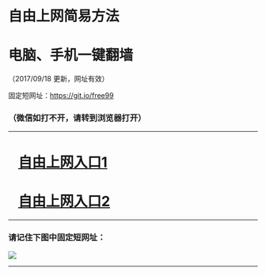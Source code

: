 ﻿# 自由上网简易方法

# 电脑、手机一键翻墙

（2017/09/18 更新，网址有效）

固定短网址：https://git.io/free99

### （微信如打不开，请转到浏览器打开）


***





# &nbsp;&nbsp; <a href="http://ft2310622298.fwq-tz1005.info/fwqtz01.html?t=09180018074 " target="_blank">自由上网入口1</a>
# &nbsp;&nbsp; <a href="http://ft2357713366.fwq-tz1006.info/fwqtz02.html?t=091800128008 " target="_blank">自由上网入口2</a>
***

### 请记住下图中固定短网址：

<img src="https://s3-us-west-2.amazonaws.com/fwq-1001/yjfq-20170905okok.png" /> 


***

